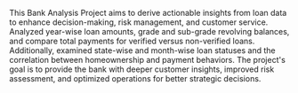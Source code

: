 This Bank Analysis Project aims to derive actionable insights from loan data to enhance decision-making, risk management, and customer service. Analyzed year-wise loan amounts, grade and sub-grade revolving balances, and
compare total payments for verified versus non-verified loans. Additionally, examined state-wise and month-wise loan statuses and the correlation between homeownership and payment behaviors. The project's goal is to
provide the bank with deeper customer insights, improved risk assessment, and optimized operations for better strategic decisions.
